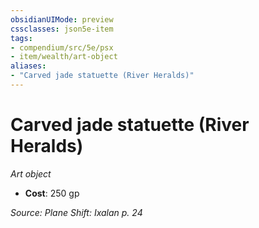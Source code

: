 ```yaml
---
obsidianUIMode: preview
cssclasses: json5e-item
tags:
- compendium/src/5e/psx
- item/wealth/art-object
aliases: 
- "Carved jade statuette (River Heralds)"
---
```

# Carved jade statuette (River Heralds)
*Art object*  

- **Cost**: 250 gp

*Source: Plane Shift: Ixalan p. 24*